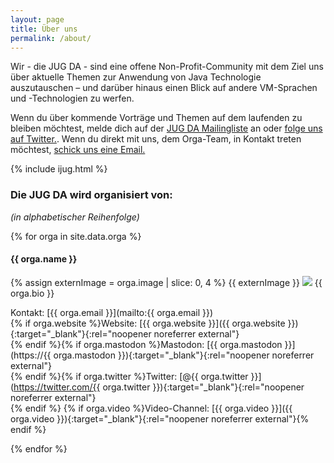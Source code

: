 ```yaml
---
layout: page
title: Über uns
permalink: /about/
---
```


Wir - die JUG DA - sind eine offene Non-Profit-Community mit dem Ziel uns über aktuelle Themen zur Anwendung von Java Technologie auszutauschen – und darüber hinaus einen Blick auf andere VM-Sprachen und -Technologien zu werfen.

Wenn du über kommende Vorträge und Themen auf dem laufenden zu bleiben möchtest, melde dich auf der [JUG DA Mailingliste](https://groups.google.com/group/jug-da) an oder [folge uns auf Twitter.](https://twitter.com/JUG_DA).
Wenn du direkt mit uns, dem Orga-Team, in Kontakt treten möchtest, [schick uns eine Email.](mailto:info@jug-da.de)

{% include ijug.html %}

### Die JUG DA wird organisiert von:

_(in alphabetischer Reihenfolge)_

{% for orga in site.data.orga %}
#### {{ orga.name }}

<p class="orgaperson">
{% assign externImage = orga.image | slice: 0, 4 %}
{{ externImage }}
<img src="{% if externImage != 'http' %}/images/orga/{% endif %}{{ orga.image }}" class="orgapic"/>
{{ orga.bio }}
</p>

Kontakt: [{{ orga.email }}](mailto:{{ orga.email }})<br/>
{% if orga.website %}Website: [{{ orga.website }}]({{ orga.website }}){:target="_blank"}{:rel="noopener noreferrer external"}<br/>{% endif %}{% if orga.mastodon %}Mastodon: [{{ orga.mastodon }}](https://{{ orga.mastodon }}){:target="_blank"}{:rel="noopener noreferrer external"}<br/>{% endif %}{% if orga.twitter %}Twitter: [@{{ orga.twitter }}](https://twitter.com/{{ orga.twitter }}){:target="_blank"}{:rel="noopener noreferrer external"}<br/>{% endif %}
{% if orga.video %}Video-Channel: [{{ orga.video }}]({{ orga.video }}){:target="_blank"}{:rel="noopener noreferrer external"}{% endif %}

{% endfor %}
